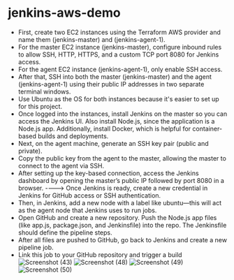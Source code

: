 # jenkins-aws-demo
- First, create two EC2 instances using the Terraform AWS provider and name them (jenkins-master) and (jenkins-agent-1). 
- For the master EC2 instance (jenkins-master), configure inbound rules to allow SSH, HTTP, HTTPS, and a custom TCP port 8080 for Jenkins access.
-  For the agent EC2 instance (jenkins-agent-1), only enable SSH access.
-  After that, SSH into both the master (jenkins-master) and the agent (jenkins-agent-1) using their public IP addresses in two separate terminal windows.
-   Use Ubuntu as the OS for both instances because it's easier to set up for this project.
-  Once logged into the instances, install Jenkins on the master so you can access the Jenkins UI. Also install Node.js, since the application is a Node.js app. Additionally, install Docker, which is helpful for container-based builds and deployments.
-  Next, on the agent machine, generate an SSH key pair (public and private).
-  Copy the public key from the agent to the master, allowing the master to connect to the agent via SSH.
-   After setting up the key-based connection, access the Jenkins dashboard by opening the master’s public IP followed by port 8080 in a browser. ----> Once Jenkins is ready, create a new credential in Jenkins for GitHub access or SSH authentication.
-    Then, in Jenkins, add a new node with a label like ubuntu—this will act as the agent node that Jenkins uses to run jobs.
-  Open GitHub and create a new repository. Push the Node.js app files (like app.js, package.json, and Jenkinsfile) into the repo. The Jenkinsfile should define the pipeline steps.
- After all files are pushed to GitHub, go back to Jenkins and create a new pipeline job.
-  Link this job to your GitHub repository and trigger a build
![Screenshot (43)](https://github.com/user-attachments/assets/1fb312e9-3565-44fd-a17b-7fbf1ecdc436)
![Screenshot (48)](https://github.com/user-attachments/assets/49b99853-27b1-4a02-b2ab-8112590b7c9f)
![Screenshot (49)](https://github.com/user-attachments/assets/ec999c89-1b13-446a-a1e3-359c7cbff3ba)
![Screenshot (50)](https://github.com/user-attachments/assets/7d622e5b-88ec-4c53-bb64-04b3bff8e955)
